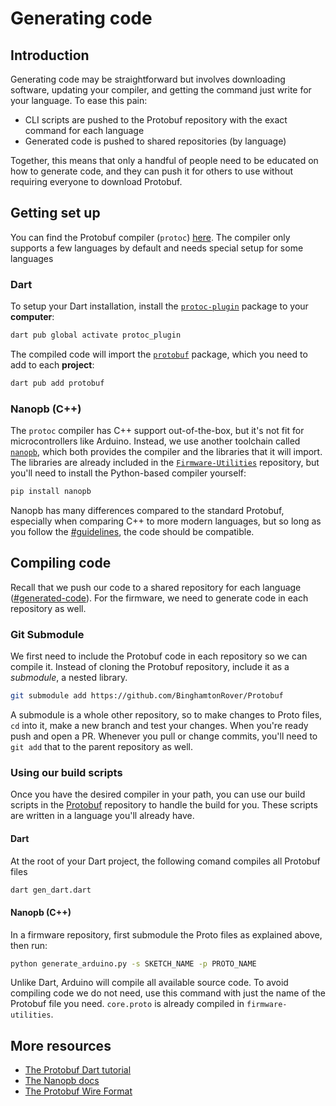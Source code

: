 # Generating code

## Introduction

Generating code may be straightforward but involves downloading software, updating your compiler, and getting the command just write for your language. To ease this pain:&#x20;

* CLI scripts are pushed to the Protobuf repository with the exact command for each language
* Generated code is pushed to shared repositories (by language)

Together, this means that only a handful of people need to be educated on how to generate code, and they can push it for others to use without requiring everyone to download Protobuf.

## Getting set up

You can find the Protobuf compiler (`protoc`) [here](https://github.com/protocolbuffers/protobuf/releases/latest). The compiler only supports a few languages by default and needs special setup for some languages

### Dart

To setup your Dart installation, install the [`protoc-plugin`](https://pub.dev/packages/protoc\_plugin) package to your **computer**:

```bash
dart pub global activate protoc_plugin
```

The compiled code will import the [`protobuf`](https://pub.dev/packages/protobuf) package, which you need to add to each **project**:

```bash
dart pub add protobuf
```

### Nanopb (C++)

The `protoc` compiler has C++ support out-of-the-box, but it's not fit for microcontrollers like Arduino. Instead, we use another toolchain called [`nanopb`](https://jpa.kapsi.fi/nanopb/), which both provides the compiler and the libraries that it will import. The libraries are already included in the [`Firmware-Utilities`](https://github.com/BinghamtonRover/Firmware-Utilities) repository, but you'll need to install the Python-based compiler yourself:

```bash
pip install nanopb
```

Nanopb has many differences compared to the standard Protobuf, especially when comparing C++ to more modern languages, but so long as you follow the [#guidelines](working-with-proto-files.md#guidelines "mention"), the code should be compatible.

## Compiling code

Recall that we push our code to a shared repository for each language ([#generated-code](./#generated-code "mention")). For the firmware, we need to generate code in each repository as well.

### Git Submodule

We first need to include the Protobuf code in each repository so we can compile it. Instead of cloning the Protobuf repository, include it as a _submodule_, a nested library.&#x20;

```bash
git submodule add https://github.com/BinghamtonRover/Protobuf
```

A submodule is a whole other repository, so to make changes to Proto files, `cd` into it, make a new branch and test your changes. When you're ready push and open a PR. Whenever you pull or change commits, you'll need to `git add` that to the parent repository as well.

### Using our build scripts

Once you have the desired compiler in your path, you can use our build scripts in the [Protobuf](https://github.com/BinghamtonRover/Protobuf) repository to handle the build for you. These scripts are written in a language you'll already have.&#x20;

#### Dart

At the root of your Dart project, the following comand compiles all Protobuf files

```bash
dart gen_dart.dart
```

#### Nanopb (C++)

In a firmware repository, first submodule the Proto files as explained above, then run:

```bash
python generate_arduino.py -s SKETCH_NAME -p PROTO_NAME
```

Unlike Dart, Arduino will compile all available source code. To avoid compiling code we do not need, use this command with just the name of the Protobuf file you need. `core.proto` is already compiled in `firmware-utilities`.&#x20;

## More resources

* [The Protobuf Dart tutorial](https://protobuf.dev/getting-started/darttutorial/)
* [The Nanopb docs](https://jpa.kapsi.fi/nanopb/docs/index.html)
* [The Protobuf Wire Format](https://protobuf.dev/programming-guides/encoding/)
